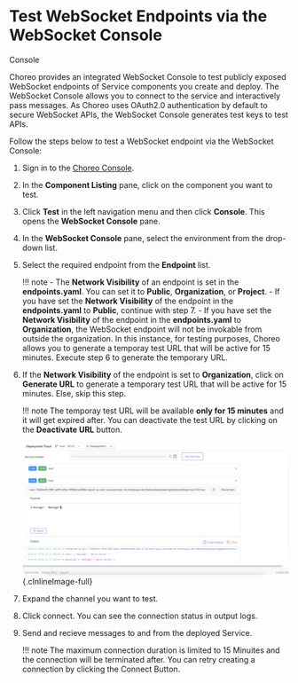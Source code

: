 
# Test WebSocket Endpoints via the WebSocket Console


 Console

Choreo provides an integrated WebSocket Console to test publicly exposed WebSocket endpoints of Service components you create and deploy. The WebSocket Console allows you to connect to the service and interactively pass messages. As Choreo uses OAuth2.0 authentication by default to secure WebSocket APIs, the WebSocket Console generates test keys to test APIs.

Follow the steps below to test a WebSocket endpoint via the WebSocket Console:

1. Sign in to the [Choreo Console](https://console.choreo.dev/).

2. In the **Component Listing** pane, click on the component you want to test.

3. Click **Test** in the left navigation menu and then click **Console**. This opens the **WebSocket Console** pane.

4. In the **WebSocket Console** pane, select the environment from the drop-down list.

5. Select the required endpoint from the **Endpoint** list.

    !!! note
        - The **Network Visibility** of an endpoint is set in the **endpoints.yaml**. You can set it to **Public**, **Organization**, or **Project**.
        - If you have set the **Network Visibility** of the endpoint in the **endpoints.yaml** to **Public**, continue with step 7. 
        - If you have set the **Network Visibility** of the endpoint in the **endpoints.yaml** to **Organization**, the WebSocket endpoint will not be invokable from outside the organization. In this instance, for testing purposes, Choreo allows you to generate a temporay test URL that will be active for 15 minutes. Execute step 6 to generate the temporary URL. 
        
6. If the **Network Visibility** of the endpoint is set to **Organization**, click on **Generate URL** to generate a temporary test URL that will be active for 15 minutes. Else, skip this step. 

    !!! note
        The temporay test URL will be available **only for 15 minutes** and it will get expired after. You can deactivate the test URL by clicking on the **Deactivate URL** button.

    ![WebSocket Console](../assets/img/testing/websocket-console.png){.cInlineImage-full}

7. Expand the channel you want to test.

8. Click connect. You can see the connection status in output logs.

9. Send and recieve messages to and from the deployed Service.
    
    !!! note
         The maximum connection duration is limited to 15 Minuites and the connection will be terminated after. You can retry creating a connection by clicking the Connect Button.
